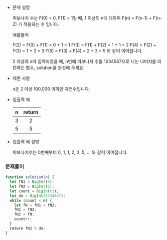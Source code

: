 - 문제 설명

  피보나치 수는 F(0) = 0, F(1) = 1일 때, 1 이상의 n에 대하여 F(n) = F(n-1) + F(n-2) 가 적용되는 수 입니다.

  예를들어

  F(2) = F(0) + F(1) = 0 + 1 = 1
  F(3) = F(1) + F(2) = 1 + 1 = 2
  F(4) = F(2) + F(3) = 1 + 2 = 3
  F(5) = F(3) + F(4) = 2 + 3 = 5
  와 같이 이어집니다.

  2 이상의 n이 입력되었을 때, n번째 피보나치 수를 1234567으로 나눈 나머지를 리턴하는 함수, solution을 완성해 주세요.

- 제한 사항

  n은 2 이상 100,000 이하인 자연수입니다.

- 입출력 예

  |  n  | return |
  | :-: | :----: |
  |  3  |   2    |
  |  5  |   5    |

- 입출력 예 설명

  피보나치수는 0번째부터 0, 1, 1, 2, 3, 5, ... 와 같이 이어집니다.

### 문제풀이

```javascript
function solution(n) {
  let fN1 = BigInt(0);
  let fN2 = BigInt(1);
  let count = BigInt(1);
  let de = BigInt(1234567);
  while (count < n) {
    let fN = fN1 + fN2;
    fN1 = fN2;
    fN2 = fN;
    count++;
  }
  return fN2 % de;
}
```
